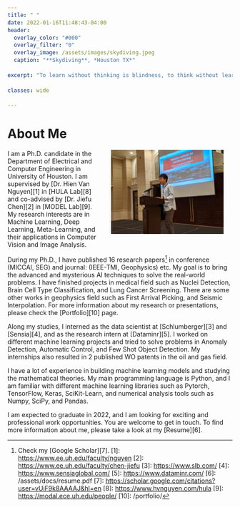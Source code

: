 ```yaml
---
title: " "
date: 2022-01-16T11:48:43-04:00
header:
  overlay_color: "#000"
  overlay_filter: "0"
  overlay_image: /assets/images/skydiving.jpeg
  caption: "**Skydiving**, *Houston TX*"

excerpt: "To learn without thinking is blindness, to think without learning is idleness."

classes: wide

---
```


# About Me

<img src="/assets/images/presentation.jpeg"
width="50%" hspace="20" align="right">

I am a Ph.D. candidate in the Department of Electrical and Computer Engineering in University of Houston. I am supervised by [Dr. Hien Van Nguyen][1] in [HULA Lab][8] and co-advised by [Dr. Jiefu Chen][2] in [MODEL Lab][9]. My research interests are in Machine Learning, Deep Learning, Meta-Learning, and their applications in Computer Vision and Image Analysis. 

During my Ph.D., I have published 16 research papers[^fnote2] in conference (MICCAI, SEG) and journal: (IEEE-TMI, Geophysics) etc. My goal is to bring the advanced and mysterious AI techniques to solve the real-world problems. I have finished projects in medical field such as Nuclei Detection, Brain Cell Type Classification, and Lung Cancer Screening. There are some other works in geophysics field such as First Arrival Picking, and Seismic Interpolation. For more information about my research or presentations, please check the [Portfolio][10] page.

Along my studies, I interned as the data scientist at [Schlumberger][3] and [Sensia][4], and as the research intern at [Dataminr][5]. I worked on different machine learning projects and tried to solve problems in Anomaly Detection, Automatic Control, and Few Shot Object Detection. My internships also resulted in 2 published WO patents in the oil and gas field.

I have a lot of experience in building machine learning models and studying the mathematical theories. My main programming language is Python, and I am familiar with different machine learning libraries such as Pytorch, TensorFlow, Keras, SciKit-Learn, and numerical analysis tools such as Numpy, SciPy, and Pandas.  

I am expected to graduate in 2022, and I am looking for exciting and professional work opportunities. You are welcome to get in touch. To find more information about me, please take a look at my [Resume][6].

[^fnote2]: Check my [Google Scholar][7].
[1]: https://www.ee.uh.edu/faculty/nguyen
[2]: https://www.ee.uh.edu/faculty/chen-jiefu
[3]: https://www.slb.com/
[4]: https://www.sensiaglobal.com/
[5]: https://www.dataminr.com/
[6]: /assets/docs/resume.pdf
[7]: https://scholar.google.com/citations?user=vUiF9k8AAAAJ&hl=en
[8]: https://www.hvnguyen.com/hula
[9]: https://modal.ece.uh.edu/people/
[10]: /portfolio/


